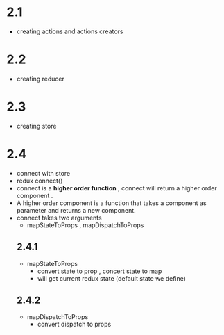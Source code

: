 # 2.1
- creating actions and actions creators
# 2.2
- creating reducer
# 2.3
- creating store
# 2.4
- connect with store
- redux connect()
- connect is a <strong>higher order function</strong>  , connect will return a higher order component .
- A higher order component is a function that takes a component as parameter and returns a new component.
- connect takes two arguments
    - mapStateToProps , mapDispatchToProps
    ## 2.4.1
    - mapStateToProps
        - convert state to prop , concert state to map
        - will get current redux state (default state we define) 
    ## 2.4.2
    - mapDispatchToProps
        - convert dispatch to props

 